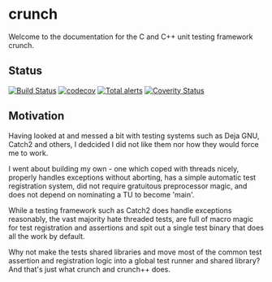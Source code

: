 # crunch

Welcome to the documentation for the C and C++ unit testing framework crunch.

## Status

[![Build Status](https://travis-ci.org/DX-MON/crunch.svg?branch=master)](https://travis-ci.org/DX-MON/crunch)
[![codecov](https://codecov.io/gh/DX-MON/crunch/branch/master/graph/badge.svg)](https://codecov.io/gh/DX-MON/crunch)
[![Total alerts](https://img.shields.io/lgtm/alerts/g/DX-MON/crunch.svg?logo=lgtm&logoWidth=18)](https://lgtm.com/projects/g/DX-MON/crunch/alerts/)
[![Coverity Status](https://scan.coverity.com/projects/20294/badge.svg)](https://scan.coverity.com/projects/dx-mon-crunch)

## Motivation

Having looked at and messed a bit with testing systems such as Deja GNU, Catch2 and others, I dedcided I did not like them nor how they would force me to work.

I went about building my own - one which coped with threads nicely, properly handles exceptions without aborting, has a simple automatic test registration system, did not require gratuitous preprocessor magic, and does not depend on nominating a TU to become 'main'.

While a testing framework such as Catch2 does handle exceptions reasonably, the vast majority hate threaded tests, are full of macro magic for test registration and assertions and spit out a single test binary that does all the work by default.

Why not make the tests shared libraries and move most of the common test assertion and registration logic into a global test runner and shared library? And that's just what crunch and crunch++ does.
